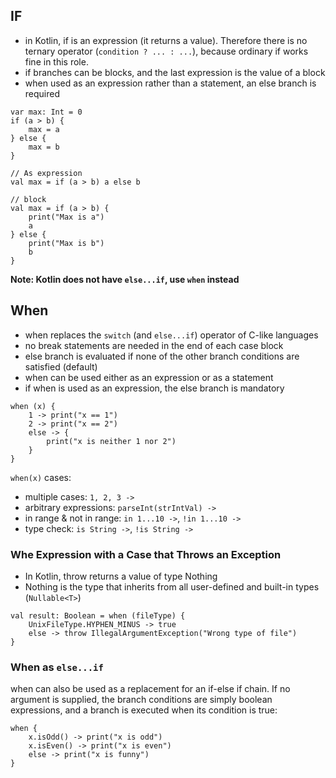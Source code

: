## IF
* in Kotlin, if is an expression (it returns a value). Therefore there is no ternary operator (`condition ? ... : ...`), because ordinary if works fine in this role.
* if branches can be blocks, and the last expression is the value of a block
* when used as an expression rather than a statement, an else branch is required
```
var max: Int = 0
if (a > b) {
    max = a
} else {
    max = b
}
 
// As expression 
val max = if (a > b) a else b

// block
val max = if (a > b) {
    print("Max is a")
    a
} else {
    print("Max is b")
    b
}
```
**Note: Kotlin does not have `else...if`, use `when` instead**

## When
* when replaces the `switch` (and `else...if`) operator of C-like languages
* no break statements are needed in the end of each case block
* else branch is evaluated if none of the other branch conditions are satisfied (default)
* when can be used either as an expression or as a statement
* if when is used as an expression, the else branch is mandatory
```
when (x) {
    1 -> print("x == 1")
    2 -> print("x == 2")
    else -> {
        print("x is neither 1 nor 2")
    }
}
```
`when(x)` cases:
* multiple cases: `1, 2, 3 ->`
* arbitrary expressions: `parseInt(strIntVal) ->`
* in range & not in range: `in 1...10 ->`, `!in 1...10 ->`
* type check: `is String ->`, `!is String ->`

### Whe Expression with a Case that Throws an Exception
* In Kotlin, throw returns a value of type Nothing
* Nothing is the type that inherits from all user-defined and built-in types (`Nullable<T>`)
```
val result: Boolean = when (fileType) {
    UnixFileType.HYPHEN_MINUS -> true
    else -> throw IllegalArgumentException("Wrong type of file")
}
```

### When as `else...if`
when can also be used as a replacement for an if-else if chain. If no argument is supplied, the branch conditions are simply boolean expressions, and a branch is executed when its condition is true:
```
when {
    x.isOdd() -> print("x is odd")
    x.isEven() -> print("x is even")
    else -> print("x is funny")
}
```
